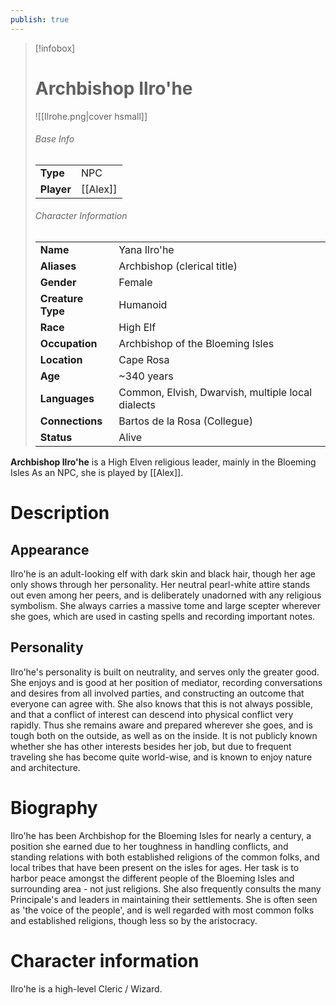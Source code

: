```yaml
---
publish: true
---
```

> [!infobox]  
> # Archbishop Ilro'he 
> ![[Ilrohe.png|cover hsmall]]  
> ###### Base Info
> | | |  
> |---|---|  
> | **Type** | NPC |
> | **Player** | [[Alex]] |
> ###### Character Information  
> | | |  
> |---|---|  
> | **Name** | Yana Ilro'he |
> | **Aliases** | Archbishop (clerical title) |
> | **Gender** | Female | 
> | **Creature Type** | Humanoid |
> | **Race** | High Elf |  
> | **Occupation** | Archbishop of the Bloeming Isles |  
> | **Location** | Cape Rosa |
> | **Age** | ~340 years |
> | **Languages** | Common, Elvish, Dwarvish, multiple local dialects |
> | **Connections** | Bartos de la Rosa (Collegue) |
> | **Status** | Alive |

**Archbishop Ilro'he** is a High Elven religious leader, mainly in the Bloeming Isles As an NPC, she is played by [[Alex]].
# Description
## Appearance
Ilro'he is an adult-looking elf with dark skin and black hair, though her age only shows through her personality. Her neutral pearl-white attire stands out even among her peers, and is deliberately unadorned with any religious symbolism. She always carries a massive tome and large scepter wherever she goes, which are used in casting spells and recording important notes.
## Personality
Ilro'he's personality is built on neutrality, and serves only the greater good. She enjoys and is good at her position of mediator, recording conversations and desires from all involved parties, and constructing an outcome that everyone can agree with. She also knows that this is not always possible, and that a conflict of interest can descend into physical conflict very rapidly. Thus she remains aware and prepared wherever she goes, and is tough both on the outside, as well as on the inside. It is not publicly known whether she has other interests besides her job, but due to frequent traveling she has become quite world-wise, and is known to enjoy nature and architecture.
# Biography
Ilro'he has been Archbishop for the Bloeming Isles for nearly a century, a position she earned due to her toughness in handling conflicts, and standing relations with both established religions of the common folks, and local tribes that have been present on the isles for ages. Her task is to harbor peace amongst the different people of the Bloeming Isles and surrounding area - not just religions. She also frequently consults the many Principale's and leaders in maintaining their settlements. She is often seen as 'the voice of the people', and is well regarded with most common folks and established religions, though less so by the aristocracy.
# Character information
Ilro'he is a high-level Cleric / Wizard.